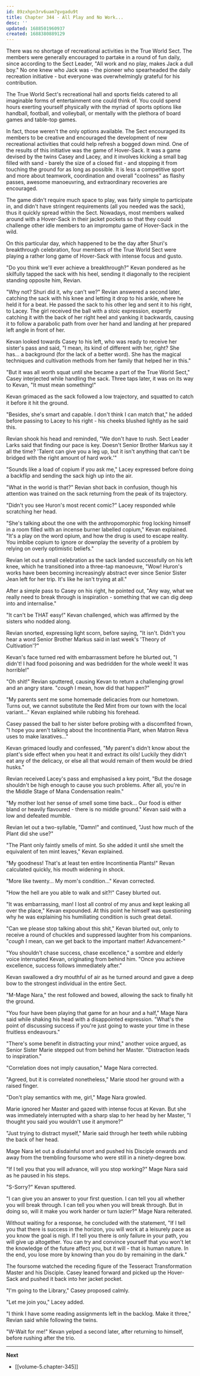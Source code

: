```yaml
---
id: 89zxhpn3rv6uam7gvgadu9t
title: Chapter 344 - All Play and No Work...
desc: ''
updated: 1688501960937
created: 1688380889129
---
```


There was no shortage of recreational activities in the True World Sect. The members were generally encouraged to partake in a round of fun daily, since according to the Sect Leader, "All work and no play, makes Jack a dull boy." No one knew who Jack was - the pioneer who spearheaded the daily recreation initiative - but everyone was overwhelmingly grateful for his contribution.

The True World Sect's recreational hall and sports fields catered to all imaginable forms of entertainment one could think of. You could spend hours exerting yourself physically with the myriad of sports options like handball, football, and volleyball, or mentally with the plethora of board games and table-top games.

In fact, those weren't the only options available. The Sect encouraged its members to be creative and encouraged the development of new recreational activities that could help refresh a bogged down mind. One of the results of this initiative was the game of Hover-Sack. It was a game devised by the twins Casey and Lacey, and it involves kicking a small bag filled with sand - barely the size of a closed fist - and stopping it from touching the ground for as long as possible. It is less a competitive sport and more about teamwork, coordination and overall "coolness" as flashy passes, awesome manoeuvring, and extraordinary recoveries are encouraged.

The game didn't require much space to play, was fairly simple to participate in, and didn't have stringent requirements (all you needed was the sack), thus it quickly spread within the Sect. Nowadays, most members walked around with a Hover-Sack in their jacket pockets so that they could challenge other idle members to an impromptu game of Hover-Sack in the wild.

On this particular day, which happened to be the day after Shuri's breakthrough celebration, four members of the True World Sect were playing a rather long game of Hover-Sack with intense focus and gusto.

"Do you think we'll ever achieve a breakthrough?" Kevan pondered as he skilfully tapped the sack with his heel, sending it diagonally to the recipient standing opposite him, Revian.

"Why not? Shuri did it, why can't we?" Revian answered a second later, catching the sack with his knee and letting it drop to his ankle, where he held it for a beat. He passed the sack to his other leg and sent it to his right, to Lacey. The girl received the ball with a stoic expression, expertly catching it with the back of her right heel and yanking it backwards, causing it to follow a parabolic path from over her hand and landing at her prepared left angle in front of her.

Kevan looked towards Casey to his left, who was ready to receive her sister's pass and said, "I mean, its kind of different with her, right? She has... a background (for the lack of a better word). She has the magical techniques and cultivation methods from her family that helped her in this."

"But it was all worth squat until she became a part of the True World Sect," Casey interjected while handling the sack. Three taps later, it was on its way to Kevan, "It must mean something!"

Kevan grimaced as the sack followed a low trajectory, and squatted to catch it before it hit the ground. 

"Besides, she's smart and capable. I don't think I can match that," he added before passing to Lacey to his right - his cheeks blushed lightly as he said this.

Revian shook his head and reminded, "We don't have to rush. Sect Leader Larks said that finding our pace is key. Doesn't Senior Brother Markus say it all the time? 'Talent can give you a leg up, but it isn't anything that can't be bridged with the right amount of hard work.'"

"Sounds like a load of copium if you ask me," Lacey expressed before doing a backflip and sending the sack high up into the air.

"What in the world is that?" Revian shot back in confusion, though his attention was trained on the sack returning from the peak of its trajectory.

"Didn't you see Huron's most recent comic?" Lacey responded while scratching her head.

"She's talking about the one with the anthropomorphic frog locking himself in a room filled with an incense burner labelled copium," Kevan explained. "It's a play on the word opium, and how the drug is used to escape reality. You imbibe copium to ignore or downplay the severity of a problem by relying on overly optimistic beliefs."

Revian let out a small celebration as the sack landed successfully on his left knee, which he transitioned into a three-tap manoeuvre, "Wow! Huron's works have been becoming increasingly abstract ever since Senior Sister Jean left for her trip. It's like he isn't trying at all."

After a simple pass to Casey on his right, he pointed out, "Any way, what we really need to break through is inspiration - something that we can dig deep into and internalise."

"It can't be THAT easy!" Kevan challenged, which was affirmed by the sisters who nodded along.

Revian snorted, expressing light scorn, before saying, "It isn't. Didn't you hear a word Senior Brother Markus said in last week's 'Theory of Cultivation'?"

Kevan's face turned red with embarrassment before he blurted out, "I didn't! I had food poisoning and was bedridden for the whole week! It was horrible!"

"Oh shit!" Revian sputtered, causing Kevan to return a challenging growl and an angry stare. "*cough* I mean, how did that happen?"

"My parents sent me some homemade delicacies from our hometown. Turns out, we cannot substitute the Red Mint from our town with the local variant..." Kevan explained while rubbing his forehead.

Casey passed the ball to her sister before probing with a discomfited frown, "I hope you aren't talking about the Incontinentia Plant, when Matron Reva uses to make laxatives..."

Kevan grimaced loudly and confessed, "My parent's didn't know about the plant's side effect when you heat it and extract its oils! Luckily they didn't eat any of the delicacy, or else all that would remain of them would be dried husks."

Revian received Lacey's pass and emphasised a key point, "But the dosage shouldn't be high enough to cause you such problems. After all, you're in the Middle Stage of Mana Condensation realm."

"My mother lost her sense of smell some time back... Our food is either bland or heavily flavoured - there is no middle ground." Kevan said with a low and defeated mumble.

Revian let out a two-syllable, "Damn!" and continued, "Just how much of the Plant did she use?"

"The Plant only faintly smells of mint. So she added it until she smelt the equivalent of ten mint leaves," Kevan explained.

"My goodness! That's at least ten entire Incontinentia Plants!" Revan calculated quickly, his mouth widening in shock.

"More like twenty... My mom's condition..." Kevan corrected.

"How the hell are you able to walk and sit?!" Casey blurted out.

"It was embarrassing, man! I lost all control of my anus and kept leaking all over the place," Kevan expounded. At this point he himself was questioning why he was explaining his humiliating condition is such great detail.

"Can we please stop talking about this shit," Kevan blurted out, only to receive a round of chuckles and suppressed laughter from his companions. "*cough* I mean, can we get back to the important matter! Advancement-"

"You shouldn't chase success, chase excellence," a sombre and elderly voice interrupted Kevan, originating from behind him. "Once you achieve excellence, success follows immediately after."

Kevan swallowed a dry mouthful of air as he turned around and gave a deep bow to the strongest individual in the entire Sect.

"M-Mage Nara," the rest followed and bowed, allowing the sack to finally hit the ground.

"You four have been playing that game for an hour and a half," Mage Nara said while shaking his head with a disappointed expression. "What's the point of discussing success if you're just going to waste your time in these fruitless endeavours."

"There's some benefit in distracting your mind," another voice argued, as Senior Sister Marie stepped out from behind her Master. "Distraction leads to inspiration."

"Correlation does not imply causation," Mage Nara corrected.

"Agreed, but it is correlated nonetheless," Marie stood her ground with a raised finger.

"Don't play semantics with me, girl," Mage Nara growled.

Marie ignored her Master and gazed with intense focus at Kevan. But she was immediately interrupted with a sharp slap to her head by her Master, "I thought you said you wouldn't use it anymore?"

"Just trying to distract myself," Marie said through her teeth while rubbing the back of her head.

Mage Nara let out a disdainful snort and pushed his Disciple onwards and away from the trembling foursome who were still in a ninety-degree bow.

"If I tell you that you will advance, will you stop working?" Mage Nara said as he paused in his steps.

"S-Sorry?" Kevan sputtered.

"I can give you an answer to your first question. I can tell you all whether you will break through. I can tell you when you will break through. But in doing so, will it make you work harder or turn lazier?" Mage Nara reiterated.

Without waiting for a response, he concluded with the statement, "If I tell you that there is success in the horizon, you will work at a leisurely pace as you know the goal is nigh. If I tell you there is only failure in your path, you will give up altogether. You can try and convince yourself that you won't let the knowledge of the future affect you, but it will - that is human nature. In the end, you lose more by knowing than you do by remaining in the dark."

The foursome watched the receding figure of the Tesseract Transformation Master and his Disciple. Casey leaned forward and picked up the Hover-Sack and pushed it back into her jacket pocket.

"I'm going to the Library," Casey proposed calmly.

"Let me join you," Lacey added.

"I think I have some reading assignments left in the backlog. Make it three," Revian said while following the twins.

"W-Wait for me!" Kevan yelped a second later, after returning to himself, before rushing after the trio.

____

**Next**
* [[volume-5.chapter-345]]